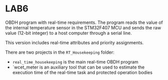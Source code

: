 # LAB6

OBDH program with real-time requirements. The program reads the value of the internal temperature sensor in the STM32F407 MCU and sends the raw value (12-bit integer) to a host computer through a serial line.

This version includes real-time attributes and priority assignments.

There are two projects in the `RT_Housekeeping` folder:

* `real_time_housekeeping` is the main real-time OBDH program
* `wcet_meter is an auxiliary tool that can be used to estimate the execution time of the real-time task and protected operation bodies

